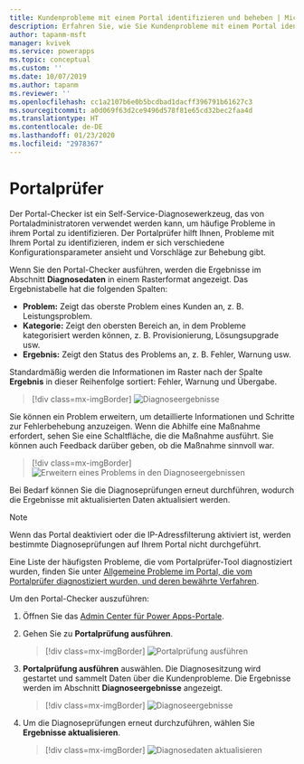 ```yaml
---
title: Kundenprobleme mit einem Portal identifizieren und beheben | MicrosoftDocs
description: Erfahren Sie, wie Sie Kundenprobleme mit einem Portal identifizieren und beheben können.
author: tapanm-msft
manager: kvivek
ms.service: powerapps
ms.topic: conceptual
ms.custom: ''
ms.date: 10/07/2019
ms.author: tapanm
ms.reviewer: ''
ms.openlocfilehash: cc1a2107b6e0b5bcdbad1dacff396791b61627c3
ms.sourcegitcommit: a0d069f63d2ce9496d578f81e65cd32bec2faa4d
ms.translationtype: HT
ms.contentlocale: de-DE
ms.lasthandoff: 01/23/2020
ms.locfileid: "2978367"
---
```

# <a name="portal-checker"></a>Portalprüfer

Der Portal-Checker ist ein Self-Service-Diagnosewerkzeug, das von Portaladministratoren verwendet werden kann, um häufige Probleme in ihrem Portal zu identifizieren. Der Portalprüfer hilft Ihnen, Probleme mit Ihrem Portal zu identifizieren, indem er sich verschiedene Konfigurationsparameter ansieht und Vorschläge zur Behebung gibt.

Wenn Sie den Portal-Checker ausführen, werden die Ergebnisse im Abschnitt **Diagnosedaten** in einem Rasterformat angezeigt. Das Ergebnistabelle hat die folgenden Spalten:

- **Problem:** Zeigt das oberste Problem eines Kunden an, z. B. Leistungsproblem.
- **Kategorie:** Zeigt den obersten Bereich an, in dem Probleme kategorisiert werden können, z. B. Provisionierung, Lösungsupgrade usw.
- **Ergebnis:** Zeigt den Status des Problems an, z. B. Fehler, Warnung usw.

Standardmäßig werden die Informationen im Raster nach der Spalte **Ergebnis** in dieser Reihenfolge sortiert: Fehler, Warnung und Übergabe.

> [!div class=mx-imgBorder]
> ![Diagnoseergebnisse](../media/diagnostic-results.png "Diagnoseergebnisse")

Sie können ein Problem erweitern, um detaillierte Informationen und Schritte zur Fehlerbehebung anzuzeigen. Wenn die Abhilfe eine Maßnahme erfordert, sehen Sie eine Schaltfläche, die die Maßnahme ausführt. Sie können auch Feedback darüber geben, ob die Maßnahme sinnvoll war.

> [!div class=mx-imgBorder]
> ![Erweitern eines Problems in den Diagnoseergebnissen](../media/diagnostic-results-issue-expand.png "Erweitern eines Problems in den Diagnoseergebnissen")

Bei Bedarf können Sie die Diagnoseprüfungen erneut durchführen, wodurch die Ergebnisse mit aktualisierten Daten aktualisiert werden.

> [!NOTE]
> Wenn das Portal deaktiviert oder die IP-Adressfilterung aktiviert ist, werden bestimmte Diagnoseprüfungen auf Ihrem Portal nicht durchgeführt.

Eine Liste der häufigsten Probleme, die vom Portalprüfer-Tool diagnostiziert wurden, finden Sie unter [Allgemeine Probleme im Portal, die vom Portalprüfer diagnostiziert wurden, und deren bewährte Verfahren](https://docs.microsoft.com/dynamics365/customer-engagement/portals/portal-faq).

Um den Portal-Checker auszuführen:

1.  Öffnen Sie das [Admin Center für Power Apps-Portale](admin-overview.md).

2.  Gehen Sie zu **Portalprüfung ausführen**.

    > [!div class=mx-imgBorder]
    > ![Portalprüfung ausführen](../media/run-diagnostics.png "Portalprüfung ausführen")

3.  **Portalprüfung ausführen** auswählen. Die Diagnosesitzung wird gestartet und sammelt Daten über die Kundenprobleme. Die Ergebnisse werden im Abschnitt **Diagnoseergebnisse** angezeigt.

    > [!div class=mx-imgBorder]
    > ![Diagnoseergebnisse](../media/diagnostic-results.png "Diagnoseergebnisse")

4.  Um die Diagnoseprüfungen erneut durchzuführen, wählen Sie **Ergebnisse aktualisieren**.

    > [!div class=mx-imgBorder]
    > ![Diagnosedaten aktualisieren](../media/diagnostic-results-refresh.png "Diagnosedaten aktualisieren")
